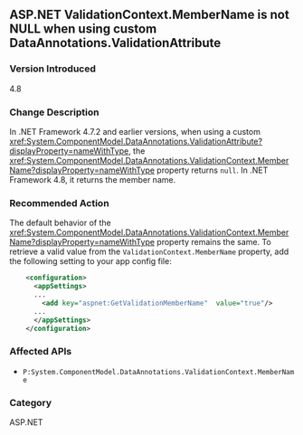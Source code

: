 ## ASP.NET ValidationContext.MemberName is not NULL when using custom DataAnnotations.ValidationAttribute

### Version Introduced
4.8

### Change Description
In .NET Framework 4.7.2 and earlier versions, when using a custom <xref:System.ComponentModel.DataAnnotations.ValidationAttribute?displayProperty=nameWithType>, the <xref:System.ComponentModel.DataAnnotations.ValidationContext.MemberName?displayProperty=nameWithType> property returns `null`.  In .NET Framework 4.8, it returns the member name.


### Recommended Action
The default behavior of the <xref:System.ComponentModel.DataAnnotations.ValidationContext.MemberName?displayProperty=nameWithType> property remains the same.  To retrieve a valid value from the `ValidationContext.MemberName` property, add the following setting to your app config file:

```xml
    <configuration>
      <appSettings>
      ...
        <add key="aspnet:GetValidationMemberName"  value="true"/>
      ...
      </appSettings>
    </configuration>
```

### Affected APIs
* `P:System.ComponentModel.DataAnnotations.ValidationContext.MemberName`

### Category
ASP.NET

<!--
    ### 563497	<ASP.NET WebForms> ValidationContext.MemberName is NULL with custom DataAnnotations.ValidationAttribute

-->


